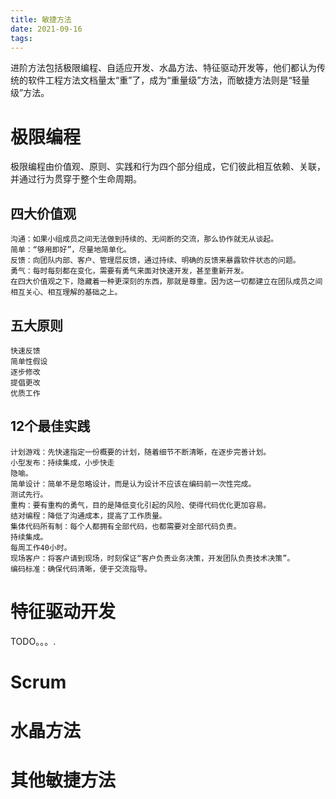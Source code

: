 ```yaml
---
title: 敏捷方法
date: 2021-09-16
tags:
---
```


进阶方法包括极限编程、自适应开发、水晶方法、特征驱动开发等，他们都认为传统的软件工程方法文档量太“重”了，成为“重量级”方法，而敏捷方法则是“轻量级”方法。

# 极限编程
极限编程由价值观、原则、实践和行为四个部分组成，它们彼此相互依赖、关联，并通过行为贯穿于整个生命周期。
## 四大价值观
```
沟通：如果小组成员之间无法做到持续的、无间断的交流，那么协作就无从谈起。
简单：“够用即好”，尽量地简单化。
反馈：向团队内部、客户、管理层反馈，通过持续、明确的反馈来暴露软件状态的问题。
勇气：每时每刻都在变化，需要有勇气来面对快速开发，甚至重新开发。
在四大价值观之下，隐藏着一种更深刻的东西，那就是尊重。因为这一切都建立在团队成员之间相互关心、相互理解的基础之上。
```
## 五大原则
```
快速反馈
简单性假设
逐步修改
提倡更改
优质工作
```
## 12个最佳实践
```
计划游戏：先快速指定一份概要的计划，随着细节不断清晰，在逐步完善计划。
小型发布：持续集成，小步快走
隐喻。
简单设计：简单不是忽略设计，而是认为设计不应该在编码前一次性完成。
测试先行。
重构：要有重构的勇气，目的是降低变化引起的风险、使得代码优化更加容易。
结对编程：降低了沟通成本，提高了工作质量。
集体代码所有制：每个人都拥有全部代码，也都需要对全部代码负责。
持续集成。
每周工作40小时。
现场客户：将客户请到现场，时刻保证“客户负责业务决策，开发团队负责技术决策”。
编码标准：确保代码清晰，便于交流指导。
```

# 特征驱动开发

TODO。。。.


# Scrum



# 水晶方法


# 其他敏捷方法